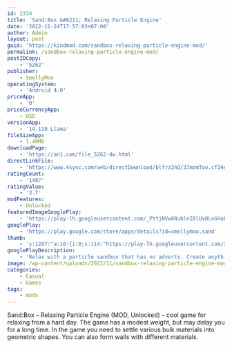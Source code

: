 ```yaml
---
id: 2334
title: 'Sand:Box &#8211; Relaxing Particle Engine'
date: '2022-11-24T17:57:03+07:00'
author: Admin
layout: post
guid: 'https://kindmod.com/sandbox-relaxing-particle-engine-mod/'
permalink: /sandbox-relaxing-particle-engine-mod/
postIDCopy:
    - '5262'
publisher:
    - SmellyMoo
operatingSystem:
    - 'Android 4.0'
priceApp:
    - '0'
priceCurrencyApp:
    - USD
versionApp:
    - '14.119 Llama'
fileSizeApp:
    - 1.40Mb
downloadPage:
    - 'https://an1.com/file_5262-dw.html'
directLinkFile:
    - 'https://www.4sync.com/web/directDownload/blfrz2nQ/37mzmToo.cf34effc9e5f9fe6043801a9f3a6da0e'
ratingCount:
    - '1487'
ratingValue:
    - '3.7'
modFeatures:
    - Unlocked
featuredImageGooglePlay:
    - 'https://play-lh.googleusercontent.com/_PYtjNVw6RuhlnI8lUvOLnGHaE-7CNddeqs1xisFyhWbTJaIW2-tEM5E1iAe6tUk8K4'
googlePlay:
    - 'https://play.google.com/store/apps/details?id=smellymoo.sand'
thumb:
    - 's:1287:"a:10:{i:0;s:114:"https://play-lh.googleusercontent.com/2q6AY5CGGea0A_a6e5uD5DnjrJYOJ72ajr8S78x16m2PWd2otmYZRG9haqiL-wIQ6g=w526-h296";i:1;s:116:"https://play-lh.googleusercontent.com/G4Ou6NtnPCaEpUmb4F_AGoZDzLMWg5jBx1lnjr4QuvkvsHqzFMyT66cbbr6a_HjRIBsh=w526-h296";i:2;s:116:"https://play-lh.googleusercontent.com/Vz5NV7lSQYT1gtkd_8JC9ZKPWqhQRTa1UGOqMDuCl97Zw_zEMT0jFgFwE4jZx7UZDH0Y=w526-h296";i:3;s:116:"https://play-lh.googleusercontent.com/X56XqBsibSVFuaYqe1dwnuYjldBTfgWWQgn7FlXOtYt58PVH2fKatwiwwLZAXA8d4M3u=w526-h296";i:4;s:114:"https://play-lh.googleusercontent.com/nMVSp6nBR_k2eeYv-kyK2JC7irOa3_HaGM2zshYole_YVNvCNGW043DdI32b33WjhQ=w526-h296";i:5;s:115:"https://play-lh.googleusercontent.com/Ss6-Amgf6qA4OX__cRJQ1whREOt8sXUn3s2JOZ5xsIkhGVwZkdc_uZqHBL0WtbN5Z5s=w526-h296";i:6;s:114:"https://play-lh.googleusercontent.com/M36MALSgrTB7VAerMIYSjMRmgABHnZSd8nfKh-zfCF107BxF5f1eQIDTUc9_KWhQQQ=w526-h296";i:7;s:116:"https://play-lh.googleusercontent.com/eL63bFjpAFHqj2oL7M_JFVYOE54Q8mUQyUoj6i2ijXX7Wg9CzssYgcVexAYO6PYSZ39T=w526-h296";i:8;s:115:"https://play-lh.googleusercontent.com/wmFo-lRjBVBF1eB2LU8MO7_Vcf4AZoOE3-QFOnQdlzRFfK6G_3FzxK_S91vtj2Z9lTI=w526-h296";i:9;s:114:"https://play-lh.googleusercontent.com/mk94-NrqevD23n2YYBS2Yviyb4nKCNHnFxXRETluQWrd4za87lU0TmDSEve7pR-ZDw=w526-h296";}";'
googlePlayDescription:
    - 'Relax with a particle sandbox that has no adverts. Create anything with 55+ different materials in an open environment, play around, draw different designs that use interactions between elements, and enjoy the result!If you would like to help add your language:.http://www.smellymoo.com/translate/form.php?app=sandbox.'
image: /wp-content/uploads/2022/11/sandbox-relaxing-particle-engine-mod.jpg
categories:
    - Casual
    - Games
tags:
    - mods
---
```


Sand:Box – Relaxing Particle Engine (MOD, Unlocked) – cool game for relaxing from a hard day. The game has a modest weight, but may delay you for a long time. In the game you need to settle various bulk materials into geometric shapes. You can also form walls with different materials.